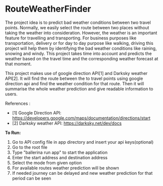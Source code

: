 # RouteWeatherFinder
The project idea is to predict bad weather conditions between two travel points.
Normally, we easily select the route between two places without taking the weather into consideration. 
However, the weather is an important feature for travelling and transporting.
For business purposes like transportation, delivery or for day to day purpose like walking, driving this project will help them by identifying the bad weather conditions like raining, snowing and windy. This project takes time into account and predicts the weather based on the travel time and the corresponding weather forecast at that moment.

This project makes use of google direction API[1] and Darksky weather API[2]. It will find the route between the to
travel points using google direction api and find the weather condition for that route. 
Then it will  summarise the whole weather prediction and give readable information to users. 

References : 
* [1] Google Direction API: https://developers.google.com/maps/documentation/directions/start
* [2] Darksky weather API: https://darksky.net/dev/docs

**To Run:**
1. Go to API config file in app directory and insert your api keys(optional)
2. Go to the root file
3. Type "ballerina run app" to start the application
4. Enter the start address and destination address
5. Select the mode from given option
6. For available routes weather prediction will be shown
7. If needed journey can be delayed and new weather prediction for that period can be seen





